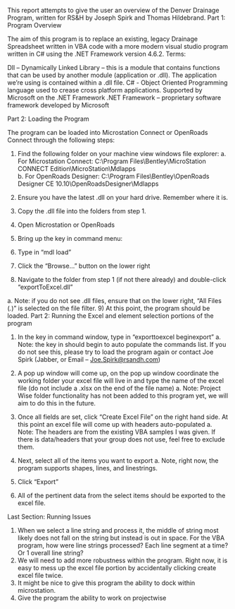 This report attempts to give the user an overview of the Denver Drainage Program, written for RS&H by Joseph Spirk and Thomas Hildebrand.
Part 1: Program Overview

The aim of this program is to replace an existing, legacy Drainage Spreadsheet written in VBA code with a more modern visual studio program written in C# using the .NET Framework version 4.6.2. 
Terms:

Dll – Dynamically Linked Library – this is a module that contains functions that can be used by another module (application or .dll). The application we’re using is contained within a .dll file. 
C# - Object Oriented Programming language used to crease cross platform applications. Supported by Microsoft on the .NET Framework
.NET Framework – proprietary software framework developed by Microsoft

Part 2: Loading the Program

The program can be loaded into Microstation Connect or OpenRoads Connect through the following steps:

1)	Find the following folder on your machine view windows file explorer: 
a.	For Microstation Connect: C:\Program Files\Bentley\MicroStation CONNECT Edition\MicroStation\Mdlapps  
b.	For OpenRoads Designer: C:\Program Files\Bentley\OpenRoads Designer CE 10.10\OpenRoadsDesigner\Mdlapps

2)	Ensure you have the latest .dll on your hard drive. Remember where it is. 

3)	Copy the .dll file into the folders from step 1.

4)	Open Microstation or OpenRoads

5)	Bring up the key in command menu: 

 

6)	Type in “mdl load”

7)	Click the “Browse…” button on the lower right

8)	Navigate to the folder from step 1 (if not there already) and double-click “exportToExcel.dll” 

a.	Note: if you do not see .dll files, ensure that on the lower right, “All Files (*.*)” is selected on the file filter.
9)	At this point, the program should be loaded.
Part 2: Running the Excel and element selection portions of the program

1)	In the key in command window, type in “exporttoexcel beginexport”
a.	Note: the key in should begin to auto populate the commands list. If you do not see this, please try to load the program again or contact Joe Spirk (Jabber, or Email – Joe.Spirk@rsandh.com)

2)	A pop up window will come up, on the pop up window coordinate the working folder your excel file will live in and type the name of the excel file (do not include a .xlsx on the end of the file name)
a.	Note: Project Wise folder functionality has not been added to this program yet, we will aim to do this in the future. 

3)	Once all fields are set, click “Create Excel File” on the right hand side. At this point an excel file will come up with headers auto-populated
a.	Note: The headers are from the existing VBA samples I was given. If there is data/headers that your group does not use, feel free to exclude them. 

4)	Next, select all of the items you want to export
a.	Note, right now, the program supports shapes, lines, and linestrings. 

5)	Click “Export”

6)	All of the pertinent data from the select items should be exported to the excel file. 

Last Section: Running Issues
1)	When we select a line string and process it, the middle of string most likely does not fall on the string but instead is out in space. For the VBA program, how were line strings processed? Each line segment at a time? Or 1 overall line string?
2)	We will need to add more robustness within the program. Right now, it is easy to mess up the excel file portion by accidentally clicking create excel file twice. 
3)	It might be nice to give this program the ability to dock within microstation. 
4)	Give the program the ability to work on projectwise


